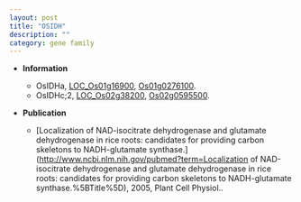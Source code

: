 ```yaml
---
layout: post
title: "OSIDH"
description: ""
category: gene family
---
```


* **Information**  
    + OsIDHa, [LOC_Os01g16900](http://rice.uga.edu/cgi-bin/ORF_infopage.cgi?orf=LOC_Os01g16900), [Os01g0276100](http://rapdb.dna.affrc.go.jp/viewer/gbrowse_details/irgsp1?name=Os01g0276100).
    + OsIDHc;2, [LOC_Os02g38200](http://rice.uga.edu/cgi-bin/ORF_infopage.cgi?orf=LOC_Os02g38200), [Os02g0595500](http://rapdb.dna.affrc.go.jp/viewer/gbrowse_details/irgsp1?name=Os02g0595500).

* **Publication**  
    + [Localization of NAD-isocitrate dehydrogenase and glutamate dehydrogenase in rice roots: candidates for providing carbon skeletons to NADH-glutamate synthase.](http://www.ncbi.nlm.nih.gov/pubmed?term=Localization of NAD-isocitrate dehydrogenase and glutamate dehydrogenase in rice roots: candidates for providing carbon skeletons to NADH-glutamate synthase.%5BTitle%5D), 2005, Plant Cell Physiol..


